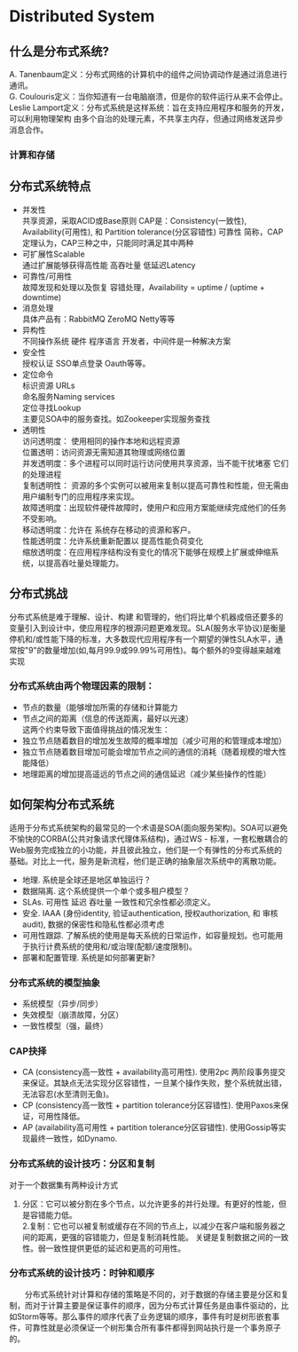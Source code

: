 # Distributed System
## 什么是分布式系统?   
A. Tanenbaum定义：分布式网络的计算机中的组件之间协调动作是通过消息进行通讯。   
G. Coulouris定义：当你知道有一台电脑崩溃，但是你的软件运行从来不会停止。   
Leslie Lamport定义：分布式系统是这样系统：旨在支持应用程序和服务的开发，可以利用物理架构 由多个自治的处理元素，不共享主内存，但通过网络发送异步消息合作。
### 计算和存储
## 分布式系统特点
* 并发性  
  共享资源，采取ACID或Base原则 CAP是：Consistency(一致性), Availability(可用性), 和 Partition tolerance(分区容错性) 可靠性 
  简称，CAP定理认为，CAP三种之中，只能同时满足其中两种  
* 可扩展性Scalable  
  通过扩展能够获得高性能 高吞吐量 低延迟Latency  
* 可靠性/可用性  
  故障发现和处理以及恢复 容错处理，Availability = uptime / (uptime + downtime)  
* 消息处理  
  具体产品有：RabbitMQ ZeroMQ Netty等等  
* 异构性  
   不同操作系统 硬件 程序语言 开发者，中间件是一种解决方案  
* 安全性  
    授权认证 SSO单点登录 Oauth等等。  
* 定位命令  
  标识资源 URLs  
  命名服务Naming services  
  定位寻找Lookup  
  主要见SOA中的服务查找。如Zookeeper实现服务查找  
* 透明性  
  访问透明度： 使用相同的操作本地和远程资源  
  位置透明：访问资源无需知道其物理或网络位置  
  并发透明度：多个进程可以同时运行访问使用共享资源，当不能干扰堵塞 它们的处理进程  
  复制透明性： 资源的多个实例可以被用来复制以提高可靠性和性能，但无需由用户编制专门的应用程序来实现。  
  故障透明度：出现软件硬件故障时，使用户和应用方案能继续完成他们的任务不受影响。  
  移动透明度：允许在 系统存在移动的资源和客户。  
  性能透明度：允许系统重新配置以 提高性能负荷变化  
  缩放透明度：在应用程序结构没有变化的情况下能够在规模上扩展或伸缩系统，以提高吞吐量处理能力。  　
## 分布式挑战  
  分布式系统是难于理解、设计、构建 和管理的，他们将比单个机器成倍还要多的变量引入到设计中，使应用程序的根源问题更难发现。SLA(服务水平协议)是衡量停机和/或性能下降的标准，大多数现代应用程序有一个期望的弹性SLA水平，通常按"9"的数量增加(如,每月99.9或99.99%可用性)。每个额外的9变得越来越难实现
### 分布式系统由两个物理因素的限制：  
* 节点的数量（能够增加所需的存储和计算能力
* 节点之间的距离（信息的传送距离，最好以光速）  
 这两个约束导致下面值得挑战的情况发生：   
* 独立节点随着数目的增加发生故障的概率增加（减少可用的和管理成本增加）
* 独立节点随着数目增加可能会增加节点之间的通信的消耗（随着规模的增大性能降低）
* 地理距离的增加提高遥远的节点之间的通信延迟（减少某些操作的性能）

## 如何架构分布式系统  
  适用于分布式系统架构的最常见的一个术语是SOA(面向服务架构)。SOA可以避免不愉快的CORBA(公共对象请求代理体系结构)，通过WS - 标准，一套松散耦合的Web服务完成独立的小功能，并且彼此独立，他们是一个有弹性的分布式系统的基础。对比上一代，服务是新流程，他们是正确的抽象层次系统中的离散功能。  
* 地理. 系统是全球还是地区单独运行？
* 数据隔离. 这个系统提供一个单个或多租户模型？
* SLAs. 可用性 延迟 吞吐量 一致性和冗余性都必须定义。
* 安全. IAAA (身份identity, 验证authentication, 授权authorization, 和 审核audit), 数据的保密性和隐私性都必须考虑
* 可用性跟踪. 了解系统的使用是每天系统的日常运作，如容量规划。也可能用于执行计费系统的使用和/或治理(配额/速度限制)。
* 部署和配置管理. 系统是如何部署更新?  

### 分布式系统的模型抽象

* 系统模型（异步/同步）
* 失效模型（崩溃故障，分区）
* 一致性模型（强，最终） 

### CAP抉择  

* CA (consistency高一致性 + availability高可用性). 使用2pc 两阶段事务提交来保证。其缺点无法实现分区容错性，一旦某个操作失败，整个系统就出错，无法容忍(水至清则无鱼)。
* CP (consistency高一致性 + partition tolerance分区容错性). 使用Paxos来保证，可用性降低。
* AP (availability高可用性 + partition tolerance分区容错性). 使用Gossip等实现最终一致性，如Dynamo.

### 分布式系统的设计技巧：分区和复制  
  对于一个数据集有两种设计方式  
1. 分区：它可以被分割在多个节点，以允许更多的并行处理。有更好的性能，但是容错能力低。   
2.复制：它也可以被复制或缓存在不同的节点上，以减少在客户端和服务器之间的距离，更强的容错能力，但是复制消耗性能。
关键是复制数据之间的一致性。弱一致性提供更低的延迟和更高的可用性。  

### 分布式系统的设计技巧：时钟和顺序   
　　分布式系统针对计算和存储的策略是不同的，对于数据的存储主要是分区和复制，而对于计算主要是保证事件的顺序，因为分布式计算任务是由事件驱动的，比如Storm等等。那么事件的顺序代表了业务逻辑的顺序，事件有时是树形嵌套事件，可靠性就是必须保证一个树形集合所有事件都得到网站执行是一个事务原子的。 

   
  
